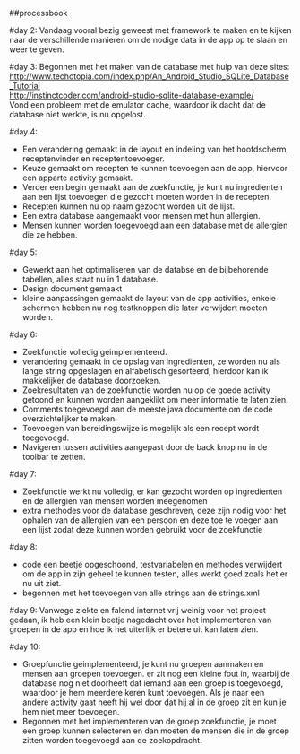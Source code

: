 ##processbook

#day 2:
Vandaag vooral bezig geweest met framework te maken en te kijken naar de verschillende manieren om de nodige data in de app op
te slaan en weer te geven.

#day 3:
Begonnen met het maken van de database met hulp van deze sites:
http://www.techotopia.com/index.php/An_Android_Studio_SQLite_Database_Tutorial <br>
http://instinctcoder.com/android-studio-sqlite-database-example/ <br>
Vond een probleem met de emulator cache, waardoor ik dacht dat de database niet werkte, is nu opgelost.

#day 4:
- Een verandering gemaakt in de layout en indeling van het hoofdscherm, receptenvinder en receptentoevoeger. 
- Keuze gemaakt om recepten te kunnen toevoegen aan de app, hiervoor een apparte activity gemaakt. 
- Verder een begin gemaakt aan de zoekfunctie, je kunt nu ingredienten aan een lijst toevoegen die gezocht moeten worden in de recepten.
- Recepten kunnen nu op naam gezocht worden uit de lijst.
- Een extra database aangemaakt voor mensen met hun allergien.
- Mensen kunnen worden toegevoegd aan een database met de allergien die ze hebben.

#day 5:
- Gewerkt aan het optimaliseren van de databse en de bijbehorende tabellen, alles staat nu in 1 database.
- Design document gemaakt
- kleine aanpassingen gemaakt de layout van de app activities, enkele schermen hebben nu nog testknoppen die later verwijdert moeten worden.

#day 6:
- Zoekfunctie volledig geimplementeerd.
- verandering gemaakt in de opslag van ingredienten, ze worden nu als lange string opgeslagen en alfabetisch gesorteerd, hierdoor kan ik makkelijker de database doorzoeken.
- Zoekresultaten van de zoekfunctie worden nu op de goede activity getoond en kunnen worden aangeklikt om meer informatie te laten zien.
- Comments toegevoegd aan de meeste java documente om de code overzichtelijker te maken.
- Toevoegen van bereidingswijze is mogelijk als een recept wordt toegevoegd.
- Navigeren tussen activities aangepast door de back knop nu in de toolbar te zetten.

#day 7:
- Zoekfunctie werkt nu volledig, er kan gezocht worden op ingredienten en de allergien van mensen worden meegenomen
- extra methodes voor de database geschreven, deze zijn nodig voor het ophalen van de allergien van een persoon en deze toe te voegen aan een lijst zodat deze kunnen worden gebruikt voor de zoekfunctie

#day 8:
- code een beetje opgeschoond, testvariabelen en methodes verwijdert om de app in zijn geheel te kunnen testen, alles werkt goed zoals het er nu uit ziet.
- begonnen met het toevoegen van alle strings aan de strings.xml

#day 9:
Vanwege ziekte en falend internet vrij weinig voor het project gedaan, ik heb een klein beetje nagedacht over het implementeren van groepen in de app en hoe ik het uiterlijk er betere uit kan laten zien.

#day 10:
- Groepfunctie geimplementeerd, je kunt nu groepen aanmaken en mensen aan groepen toevoegen. er zit nog een kleine fout in, waarbij de database nog niet doorheeft dat iemand aan een groep is toegevoegd, waardoor je hem meerdere keren kunt toevoegen. Als je naar een andere activity gaat heeft hij wel door dat hij al in de groep zit en kun je hem niet meer toevoegen.
- Begonnen met het implementeren van de groep zoekfunctie, je moet een groep kunnen selecteren en dan moeten de mensen die in de groep zitten worden toegevoegd aan de zoekopdracht.
